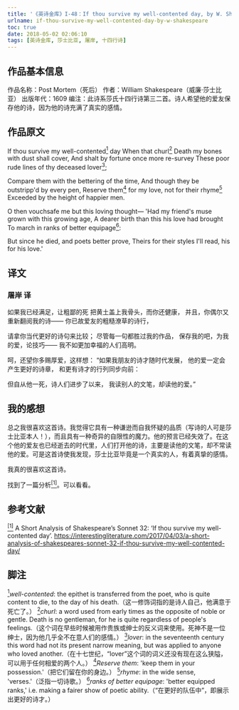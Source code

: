 ```yaml
---
title: '《英诗金库》I-48：If thou survive my well-contented day, by W. Shakespeare'
urlname: if-thou-survive-my-well-contented-day-by-w-shakespeare
toc: true
date: 2018-05-02 02:06:10
tags: [英诗金库, 莎士比亚, 屠岸, 十四行诗]
---
```


## 作品基本信息

作品名称：Post Mortem（死后）
作者：William Shakespeare（威廉·莎士比亚）
出版年代：1609
编注：此诗系莎氏十四行诗第三二首。诗人希望他的爱友保存他的诗，因为他的诗充满了真实的感情。

## 作品原文

If thou survive my well-contented<a href="#note1" id="note1ref"><sup>1</sup></a> day
When that churl<a href="#note2" id="note2ref"><sup>2</sup></a> Death my bones with dust shall cover,
And shalt by fortune once more re-survey
These poor rude lines of thy deceased lover<a href="#note3" id="note3ref"><sup>3</sup></a>;

Compare them with the bettering of the time,
And though they be outstripp'd by every pen,
Reserve them<a href="#note4" id="note4ref"><sup>4</sup></a> for my love, not for their rhyme<a href="#note5" id="note5ref"><sup>5</sup></a>
Exceeded by the height of happier men.

O then vouchsafe me but this loving thought—
'Had my friend's muse grown with this growing age,
A dearer birth than this his love had brought
To march in ranks of better equipage<a href="#note6" id="note6ref"><sup>6</sup></a>:

But since he died, and poets better prove,
Theirs for their styles I'll read, his for his love.'

## 译文
### 屠岸 译
如果我已经满足，让粗鄙的死
把黄土盖上我骨头，而你还健康，
并且，你偶尔又重新翻阅我的诗——
你已故爱友的粗糙潦草的诗行，

请拿你当代更好的诗句来比较；
尽管每一句都胜过我的作品，
保存我的吧，为我的爱，论技巧——
我不如更加幸福的人们高明。

呵，还望你多赐厚爱，这样想：
“如果我朋友的诗才随时代发展，
他的爱一定会产生更好的诗章，
和更有诗才的行列同步向前：

但自从他一死，诗人们进步了以来，
我读别人的文笔，却读他的爱。”

## 我的感想

总之我很喜欢这首诗。我觉得它具有一种谦逊而自我怀疑的品质（写诗的人可是莎士比亚本人！），而且具有一种奇异的自限性的魔力。他的预言已经失效了。在这个他的爱友也已经逝去的时代里，人们打开他的诗，主要是读他的文笔，却不常读他的爱。可是这首诗使我发现，莎士比亚毕竟是一个真实的人，有着真挚的感情。

我真的很喜欢这首诗。

找到了一篇分析<a href="#bib1" id="bib1ref"><sup>[1]</sup></a>。可以看看。

## 参考文献
<a id="bib1" href="#bib1ref"><sup>[1]</sup></a> A Short Analysis of Shakespeare’s Sonnet 32: ‘If thou survive my well-contented day’. https://interestingliterature.com/2017/04/03/a-short-analysis-of-shakespeares-sonnet-32-if-thou-survive-my-well-contented-day/

## 脚注
<a id="note1" href="#note1ref"><sup>1</sup></a>*well-contented*: the epithet is transferred from the poet, who is quite content to die, to the day of his death.（这一修饰词指的是诗人自己，他满意于死亡了。）
<a id="note2" href="#note2ref"><sup>2</sup></a>*churl*: a word used from early times as the opposite of noble or gentle. Death is no gentleman, for he is quite regardless of people's feelings.（这个词在早些时候被用作贵族或绅士的反义词来使用。死神不是一位绅士，因为他几乎全不在意人们的感情。）
<a id="note3" href="#note3ref"><sup>3</sup></a>*lover*: in the seventeenth century this word had not its present narrow meaning, but was applied to anyone who loved another.（在十七世纪，“lover”这个词的词义还没有现在这么狭隘，可以用于任何相爱的两个人。）
<a id="note4" href="#note4ref"><sup>4</sup></a>*Reserve them*: 'keep them in your possession.'（把它们留在你的身边。）
<a id="note5" href="#note5ref"><sup>5</sup></a>*rhyme*: in the wide sense, 'verses.'（泛指一切诗歌。）
<a id="note6" href="#note6ref"><sup>6</sup></a>*ranks of better equipage*: 'better equipped ranks,' i.e. making a fairer show of poetic ability.（“在更好的队伍中”，即展示出更好的诗才。）
